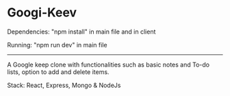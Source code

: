 # Googi-Keev

Dependencies: "npm install" in main file and in client

Running: "npm run dev" in main file

---

A Google keep clone with functionalities such as basic notes and To-do lists, option to add and delete items.

Stack: React, Express, Mongo & NodeJs
